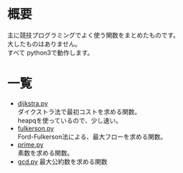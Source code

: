 # 概要
主に競技プログラミングでよく使う関数をまとめたものです。  
大したものはありません。  
すべて python3で動作します。  

# 一覧
+ [dijkstra.py](dijkstra.py)  
ダイクストラ法で最初コストを求める関数。  
heapqを使っているので、少し速い。
+ [fulkerson.py](fulkerson.py)  
Ford-Fulkerson法による、最大フローを求める関数。
+ [prime.py](prime.py)  
素数を求める関数。
+ [gcd.py](gcd.py)
最大公約数を求める関数
